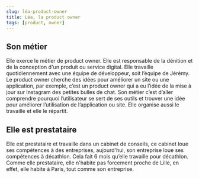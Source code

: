 ```yaml
---
slug: léa-product-owner
title: Léa, la product owner
tags: [product, owner]
---
```


## Son métier

Elle exerce le métier de product owner. Elle est responsable de la dénition et de la conception d'un produit ou service digital. Elle travaille quotidiennement avec une équipe de développeur, soit l’équipe de Jérémy.  
Le product owner cherche des idées pour améliorer un site ou une application, par exemple, c’est un product owner qui a eu l’idée de la mise à jour sur Instagram des petites bulles de chat. Son métier c’est d’aller comprendre pourquoi l’utilisateur se sert de ses outils et trouver une idée pour améliorer l’utilisation de l’application ou site. Elle organise aussi le travaille et elle le répartit.

## Elle est prestataire

 Elle est prestataire et travaille dans un cabinet de conseils, ce cabinet loue ses compétences à des entreprises, aujourd'hui, son entreprise loue ses compétences à décathlon. Cela fait 6 mois qu’elle travaille pour décathlon. Comme elle prestataire, elle n'habite pas forcement proche de Lille, en effet, elle habite à Paris, tout comme son entreprise.

